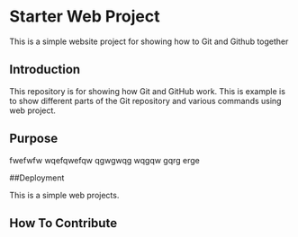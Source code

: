 # Starter Web Project

This is a simple website project for showing how to Git and Github together

## Introduction

This repository is for showing how Git and GitHub work.
This is example is to show different parts of the Git repository and various commands using web project.

## Purpose

fwefwfw wqefqwefqw qgwgwqg wqgqw gqrg erge 

##Deployment

This is a simple web projects.

## How To Contribute